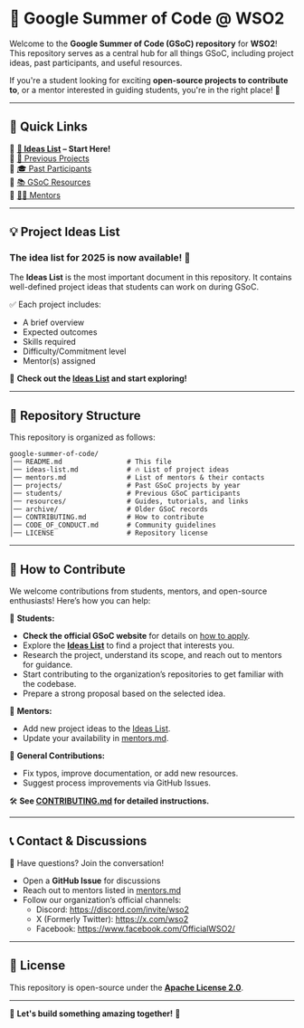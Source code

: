 # 🚀 Google Summer of Code @ WSO2

Welcome to the **Google Summer of Code (GSoC) repository** for **WSO2**! This repository serves as a central hub for all things GSoC, including project ideas, past participants, and useful resources.  

If you're a student looking for exciting **open-source projects to contribute to**, or a mentor interested in guiding students, you're in the right place! 🎉  

---

## 📌 Quick Links  
🔹 **[📝 Ideas List](./ideas-list.md) – Start Here!**  
🔹 [📂 Previous Projects](./projects/)  
🔹 [🎓 Past Participants](./students/)  
🔹 [📚 GSoC Resources](./resources/)  
🔹 [👨‍🏫 Mentors](./mentors.md)  

---

## 💡 Project Ideas List  

### The idea list for 2025 is now available! 🎉

The **Ideas List** is the most important document in this repository. It contains well-defined project ideas that students can work on during GSoC.  

✅ Each project includes:  
- A brief overview  
- Expected outcomes  
- Skills required  
- Difficulty/Commitment level  
- Mentor(s) assigned  

📢 **Check out the [Ideas List](./ideas-list.md) and start exploring!**  

---

## 📂 Repository Structure  

This repository is organized as follows:  
```
google-summer-of-code/
│── README.md                # This file
│── ideas-list.md            # 🔥 List of project ideas
│── mentors.md               # List of mentors & their contacts
│── projects/                # Past GSoC projects by year
│── students/                # Previous GSoC participants
│── resources/               # Guides, tutorials, and links
│── archive/                 # Older GSoC records
│── CONTRIBUTING.md          # How to contribute
│── CODE_OF_CONDUCT.md       # Community guidelines
│── LICENSE                  # Repository license
```

---

## 🤝 How to Contribute  

We welcome contributions from students, mentors, and open-source enthusiasts! Here’s how you can help:  

📌 **Students:**  
- **Check the official GSoC website** for details on [how to apply](https://summerofcode.withgoogle.com/).  
- Explore the **[Ideas List](./ideas-list.md)** to find a project that interests you.  
- Research the project, understand its scope, and reach out to mentors for guidance.  
- Start contributing to the organization’s repositories to get familiar with the codebase.  
- Prepare a strong proposal based on the selected idea. 

📌 **Mentors:**  
- Add new project ideas to the [Ideas List](./ideas-list.md). 
- Update your availability in [mentors.md](./mentors.md).  

📌 **General Contributions:**  
- Fix typos, improve documentation, or add new resources. 
- Suggest process improvements via GitHub Issues.  

🛠 **See [CONTRIBUTING.md](./CONTRIBUTING.md) for detailed instructions.**  

---

## 📞 Contact & Discussions  

💬 Have questions? Join the conversation!  
- Open a **GitHub Issue** for discussions  
- Reach out to mentors listed in [mentors.md](./mentors.md)  
- Follow our organization’s official channels:  
    - Discord: https://discord.com/invite/wso2
    - X (Formerly Twitter): https://x.com/wso2
    - Facebook: https://www.facebook.com/OfficialWSO2/ 

---

## 📜 License  

This repository is open-source under the **[Apache License 2.0](./LICENSE)**.

---

🚀 **Let's build something amazing together!** 🚀  